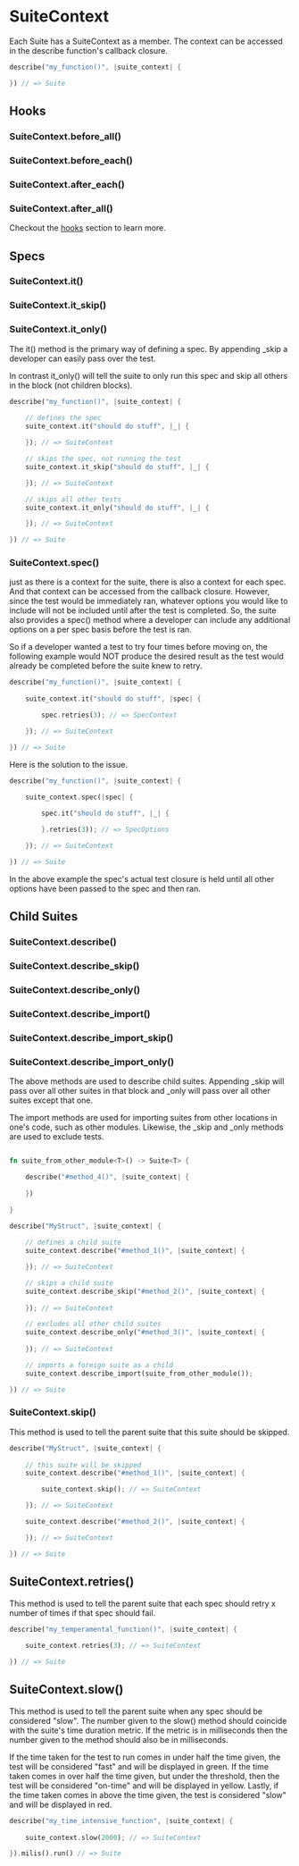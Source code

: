 # SuiteContext
Each Suite has a SuiteContext as a member. The context can be accessed in the describe function's callback closure.

```rust
describe("my_function()", |suite_context| {

}) // => Suite
```

## Hooks
### SuiteContext.before_all()
### SuiteContext.before_each()
### SuiteContext.after_each()
### SuiteContext.after_all()
Checkout the [hooks](hooks.md) section to learn more.

## Specs

### SuiteContext.it()
### SuiteContext.it_skip()
### SuiteContext.it_only()
The it() method is the primary way of defining a spec. By appending _skip a developer can easily pass over the test.

In contrast it_only() will tell the suite to only run this spec and skip all others in the block (not children blocks).

```rust
describe("my_function()", |suite_context| {
    
    // defines the spec
    suite_context.it("should do stuff", |_| {

    }); // => SuiteContext

    // skips the spec, not running the test
    suite_context.it_skip("should do stuff", |_| {

    }); // => SuiteContext

    // skips all other tests
    suite_context.it_only("should do stuff", |_| {

    }); // => SuiteContext

}) // => Suite
```

### SuiteContext.spec()
 just as there is a context for the suite, there is also a context for each spec. And that context can be accessed from the callback closure. However, since the test would  be immediately ran, whatever options you would like to include will not be included until after the test is completed. So, the suite also provides a spec() method where a developer can include any additional options on a per spec basis before the test is ran.

So if a developer wanted a test to try four times before moving on, the following example would NOT produce the desired result as the test would already be completed before the suite knew to retry.
```rust
describe("my_function()", |suite_context| {
    
    suite_context.it("should do stuff", |spec| {

        spec.retries(3); // => SpecContext

    }); // => SuiteContext

}) // => Suite
```
Here is the solution to the issue.
```rust
describe("my_function()", |suite_context| {
    
    suite_context.spec(|spec| {

        spec.it("should do stuff", |_| {

        }.retries(3)); // => SpecOptions

    }); // => SuiteContext

}) // => Suite
```
In the above example the spec's actual test closure is held until all other options have been passed to the spec and then ran.

## Child Suites
### SuiteContext.describe()
### SuiteContext.describe_skip()
### SuiteContext.describe_only()
### SuiteContext.describe_import()
### SuiteContext.describe_import_skip()
### SuiteContext.describe_import_only()
The above methods are used to describe child suites. Appending _skip will pass over all other suites in that block and _only will pass over all other suites except that one.

The import methods are used for importing suites from other locations in one's code, such as other modules. Likewise, the _skip and _only methods are used to exclude tests.

```rust

fn suite_from_other_module<T>() -> Suite<T> {

    describe("#method_4()", |suite_context| {
    
    })

}

describe("MyStruct", |suite_context| {
    
    // defines a child suite
    suite_context.describe("#method_1()", |suite_context| {

    }); // => SuiteContext

    // skips a child suite
    suite_context.describe_skip("#method_2()", |suite_context| {
        
    }); // => SuiteContext

    // excludes all other child suites
    suite_context.describe_only("#method_3()", |suite_context| {
        
    }); // => SuiteContext

    // imports a foreign suite as a child
    suite_context.describe_import(suite_from_other_module());

}) // => Suite
```

### SuiteContext.skip()
This method is used to tell the parent suite that this suite should be skipped.
```rust
describe("MyStruct", |suite_context| {
    
    // this suite will be skipped
    suite_context.describe("#method_1()", |suite_context| {

        suite_context.skip(); // => SuiteContext

    }); // => SuiteContext

    suite_context.describe("#method_2()", |suite_context| {

    }); // => SuiteContext

}) // => Suite
```

## SuiteContext.retries()
This method is used to tell the parent suite that each spec should retry x number of times if that spec should fail.
```rust
describe("my_temperamental_function()", |suite_context| {
    
    suite_context.retries(3); // => SuiteContext

}) // => Suite
```

## SuiteContext.slow()
This method is used to tell the parent suite when any spec should be considered "slow". The number given to the slow() method should coincide with the suite's time duration metric. If the metric is in milliseconds then the number given to the method should also be in milliseconds.

If the time taken for the test to run comes in under half the time given, the test will be considered "fast" and will be displayed in green. If the time taken comes in over half the time given, but under the threshold, then the test will be considered "on-time" and will be displayed in yellow. Lastly, if the time taken comes in above the time given, the test is considered "slow" and will be displayed in red.
```rust
describe("my_time_intensive_function", |suite_context| {
    
    suite_context.slow(2000); // => SuiteContext

}).milis().run() // => Suite
```